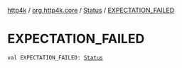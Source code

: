 [http4k](../../index.md) / [org.http4k.core](../index.md) / [Status](index.md) / [EXPECTATION_FAILED](./-e-x-p-e-c-t-a-t-i-o-n_-f-a-i-l-e-d.md)

# EXPECTATION_FAILED

`val EXPECTATION_FAILED: `[`Status`](index.md)